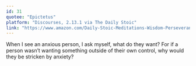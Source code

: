 ```yaml
---
id: 31
quotee: "Epictetus"
platform: "Discourses, 2.13.1 via The Daily Stoic"
link: "https://www.amazon.com/Daily-Stoic-Meditations-Wisdom-Perseverance-ebook/dp/B01HNJIJB2/ref=sr_1_1?ie=UTF8&qid=1493176790&sr=8-1&keywords=the+daily+stoic"
---
```


When I see an anxious person, I ask myself, what do they want? For if a person wasn’t wanting something outside of their own control, why would they be stricken by anxiety?
